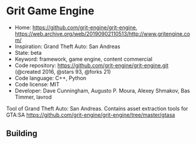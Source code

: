 # Grit Game Engine

- Home: https://github.com/grit-engine/grit-engine, https://web.archive.org/web/20190902110513/http://www.gritengine.com/
- Inspiration: Grand Theft Auto: San Andreas
- State: beta
- Keyword: framework, game engine, content commercial
- Code repository: https://github.com/grit-engine/grit-engine.git (@created 2016, @stars 93, @forks 21)
- Code language: C++, Python
- Code license: MIT
- Developer: Dave Cunningham, Augusto P. Moura, Alexey Shmakov, Bas Timmer, lavrod

Tool of Grand Theft Auto: San Andreas.
Contains asset extraction tools for GTA:SA https://github.com/grit-engine/grit-engine/tree/master/gtasa

## Building
